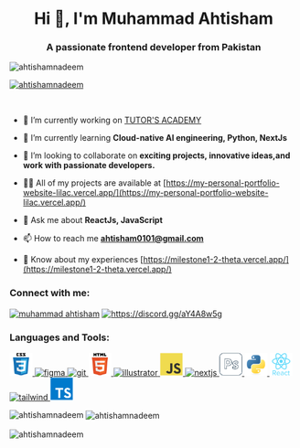 <h1 align="center">Hi 👋, I'm Muhammad Ahtisham</h1>
<h3 align="center">A passionate frontend developer from Pakistan</h3>

<p align="left"> <img src="https://komarev.com/ghpvc/?username=ahtishamnadeem&label=Profile%20views&color=0e75b6&style=flat" alt="ahtishamnadeem" /> </p>

<p align="left"> <a href="https://github.com/ryo-ma/github-profile-trophy"><img src="https://github-profile-trophy.vercel.app/?username=ahtishamnadeem" alt="ahtishamnadeem" /></a> </p>

<p align="left"> <a href="https://twitter.com/" target="blank"><img src="https://img.shields.io/twitter/follow/?logo=twitter&style=for-the-badge" alt="" /></a> </p>

- 🔭 I’m currently working on [TUTOR'S ACADEMY](https://tutors-academy.netlify.app/)

- 🌱 I’m currently learning **Cloud-native AI engineering, Python, NextJs**

- 👯 I’m looking to collaborate on **exciting projects, innovative ideas,and work with passionate developers.**

- 👨‍💻 All of my projects are available at [https://my-personal-portfolio-website-lilac.vercel.app/](https://my-personal-portfolio-website-lilac.vercel.app/)

- 💬 Ask me about **ReactJs, JavaScript**

- 📫 How to reach me **ahtisham0101@gmail.com**

- 📄 Know about my experiences [https://milestone1-2-theta.vercel.app/](https://milestone1-2-theta.vercel.app/)

<h3 align="left">Connect with me:</h3>
<p align="left">
<a href="https://linkedin.com/in/muhammad ahtisham" target="blank"><img align="center" src="https://raw.githubusercontent.com/rahuldkjain/github-profile-readme-generator/master/src/images/icons/Social/linked-in-alt.svg" alt="muhammad ahtisham" height="30" width="40" /></a>
<a href="https://discord.gg/https://discord.gg/aY4A8w5g" target="blank"><img align="center" src="https://raw.githubusercontent.com/rahuldkjain/github-profile-readme-generator/master/src/images/icons/Social/discord.svg" alt="https://discord.gg/aY4A8w5g" height="30" width="40" /></a>
</p>

<h3 align="left">Languages and Tools:</h3>
<p align="left"> <a href="https://www.w3schools.com/css/" target="_blank" rel="noreferrer"> <img src="https://raw.githubusercontent.com/devicons/devicon/master/icons/css3/css3-original-wordmark.svg" alt="css3" width="40" height="40"/> </a> <a href="https://www.figma.com/" target="_blank" rel="noreferrer"> <img src="https://www.vectorlogo.zone/logos/figma/figma-icon.svg" alt="figma" width="40" height="40"/> </a> <a href="https://git-scm.com/" target="_blank" rel="noreferrer"> <img src="https://www.vectorlogo.zone/logos/git-scm/git-scm-icon.svg" alt="git" width="40" height="40"/> </a> <a href="https://www.w3.org/html/" target="_blank" rel="noreferrer"> <img src="https://raw.githubusercontent.com/devicons/devicon/master/icons/html5/html5-original-wordmark.svg" alt="html5" width="40" height="40"/> </a> <a href="https://www.adobe.com/in/products/illustrator.html" target="_blank" rel="noreferrer"> <img src="https://www.vectorlogo.zone/logos/adobe_illustrator/adobe_illustrator-icon.svg" alt="illustrator" width="40" height="40"/> </a> <a href="https://developer.mozilla.org/en-US/docs/Web/JavaScript" target="_blank" rel="noreferrer"> <img src="https://raw.githubusercontent.com/devicons/devicon/master/icons/javascript/javascript-original.svg" alt="javascript" width="40" height="40"/> </a> <a href="https://nextjs.org/" target="_blank" rel="noreferrer"> <img src="https://cdn.worldvectorlogo.com/logos/nextjs-2.svg" alt="nextjs" width="40" height="40"/> </a> <a href="https://www.photoshop.com/en" target="_blank" rel="noreferrer"> <img src="https://raw.githubusercontent.com/devicons/devicon/master/icons/photoshop/photoshop-line.svg" alt="photoshop" width="40" height="40"/> </a> <a href="https://www.python.org" target="_blank" rel="noreferrer"> <img src="https://raw.githubusercontent.com/devicons/devicon/master/icons/python/python-original.svg" alt="python" width="40" height="40"/> </a> <a href="https://reactjs.org/" target="_blank" rel="noreferrer"> <img src="https://raw.githubusercontent.com/devicons/devicon/master/icons/react/react-original-wordmark.svg" alt="react" width="40" height="40"/> </a> <a href="https://tailwindcss.com/" target="_blank" rel="noreferrer"> <img src="https://www.vectorlogo.zone/logos/tailwindcss/tailwindcss-icon.svg" alt="tailwind" width="40" height="40"/> </a> <a href="https://www.typescriptlang.org/" target="_blank" rel="noreferrer"> <img src="https://raw.githubusercontent.com/devicons/devicon/master/icons/typescript/typescript-original.svg" alt="typescript" width="40" height="40"/> </a> </p>

<p><img align="left" src="https://github-readme-stats.vercel.app/api/top-langs?username=ahtishamnadeem&show_icons=true&locale=en&layout=compact" alt="ahtishamnadeem" /></p>

<p>&nbsp;<img align="center" src="https://github-readme-stats.vercel.app/api?username=ahtishamnadeem&show_icons=true&locale=en" alt="ahtishamnadeem" /></p>

<p><img align="center" src="https://github-readme-streak-stats.herokuapp.com/?user=ahtishamnadeem&" alt="ahtishamnadeem" /></p>
